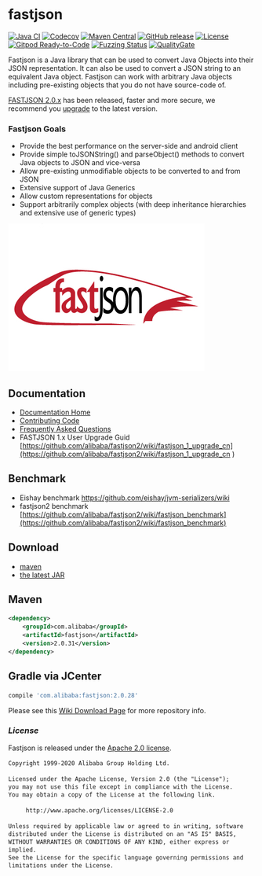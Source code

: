 
# fastjson

[![Java CI](https://github.com/alibaba/fastjson/actions/workflows/ci.yaml/badge.svg?branch=master)](https://github.com/alibaba/fastjson/actions/workflows/ci.yaml)
[![Codecov](https://codecov.io/gh/alibaba/fastjson/branch/master/graph/badge.svg)](https://codecov.io/gh/alibaba/fastjson/branch/master)
[![Maven Central](https://maven-badges.herokuapp.com/maven-central/com.alibaba/fastjson/badge.svg)](https://maven-badges.herokuapp.com/maven-central/com.alibaba/fastjson/)
[![GitHub release](https://img.shields.io/github/release/alibaba/fastjson.svg)](https://github.com/alibaba/fastjson/releases)
[![License](https://img.shields.io/badge/license-Apache%202-4EB1BA.svg)](https://www.apache.org/licenses/LICENSE-2.0.html)
[![Gitpod Ready-to-Code](https://img.shields.io/badge/Gitpod-Ready--to--Code-blue?logo=gitpod)](https://gitpod.io/#https://github.com/alibaba/fastjson) 
[![Fuzzing Status](https://oss-fuzz-build-logs.storage.googleapis.com/badges/fastjson2.svg)](https://bugs.chromium.org/p/oss-fuzz/issues/list?sort=-opened&can=1&q=proj:fastjson2)
[![QualityGate](https://quality-gate.com/backend/api/timeline?branchName=master&projectName=alibaba_fastjson)](https://quality-gate.com/dashboard/branches/7816#overview)

Fastjson is a Java library that can be used to convert Java Objects into their JSON representation. It can also be used to convert a JSON string to an equivalent Java object. Fastjson can work with arbitrary Java objects including pre-existing objects that you do not have source-code of.

[FASTJSON 2.0.x](https://github.com/alibaba/fastjson2/releases) has been released, faster and more secure, we recommend you [upgrade](https://github.com/alibaba/fastjson2/wiki/fastjson_1_upgrade_cn) to the latest version.

### Fastjson Goals
 * Provide the best performance on the server-side and android client
 * Provide simple toJSONString() and parseObject() methods to convert Java objects to JSON and vice-versa
 * Allow pre-existing unmodifiable objects to be converted to and from JSON
 * Extensive support of Java Generics
 * Allow custom representations for objects
 * Support arbitrarily complex objects (with deep inheritance hierarchies and extensive use of generic types)

![fastjson](logo.jpg "fastjson")

## Documentation

- [Documentation Home](https://github.com/alibaba/fastjson/wiki)
- [Contributing Code](https://github.com/nschaffner/fastjson/blob/master/CONTRIBUTING.md)
- [Frequently Asked Questions](https://github.com/alibaba/fastjson/wiki/%E5%B8%B8%E8%A7%81%E9%97%AE%E9%A2%98)
- FASTJSON 1.x User Upgrade Guid [https://github.com/alibaba/fastjson2/wiki/fastjson_1_upgrade_cn](https://github.com/alibaba/fastjson2/wiki/fastjson_1_upgrade_cn
)

## Benchmark

* Eishay benchmark https://github.com/eishay/jvm-serializers/wiki
* fastjson2 benchmark [https://github.com/alibaba/fastjson2/wiki/fastjson_benchmark](https://github.com/alibaba/fastjson2/wiki/fastjson_benchmark)


## Download

- [maven][1]
- [the latest JAR][2]

[1]: https://repo1.maven.org/maven2/com/alibaba/fastjson/
[2]: https://search.maven.org/remote_content?g=com.alibaba&a=fastjson&v=LATEST

## Maven

```xml
<dependency>
    <groupId>com.alibaba</groupId>
    <artifactId>fastjson</artifactId>
    <version>2.0.31</version>
</dependency>
```

## Gradle via JCenter

``` groovy
compile 'com.alibaba:fastjson:2.0.28'
```


Please see this [Wiki Download Page][Wiki] for more repository info.

[Wiki]: https://github.com/alibaba/fastjson/wiki#download

### *License*

Fastjson is released under the [Apache 2.0 license](license.txt).

```
Copyright 1999-2020 Alibaba Group Holding Ltd.

Licensed under the Apache License, Version 2.0 (the "License");
you may not use this file except in compliance with the License.
You may obtain a copy of the License at the following link.

     http://www.apache.org/licenses/LICENSE-2.0

Unless required by applicable law or agreed to in writing, software
distributed under the License is distributed on an "AS IS" BASIS,
WITHOUT WARRANTIES OR CONDITIONS OF ANY KIND, either express or implied.
See the License for the specific language governing permissions and
limitations under the License.
```
